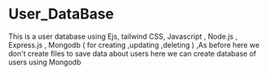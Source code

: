 # User_DataBase
This is a user database using Ejs, tailwind CSS, Javascript , Node.js , Express.js , Mongodb ( for creating ,updating ,deleting ) ,As before here we don't create files to save data about users here we can create database of users using Mongodb 
